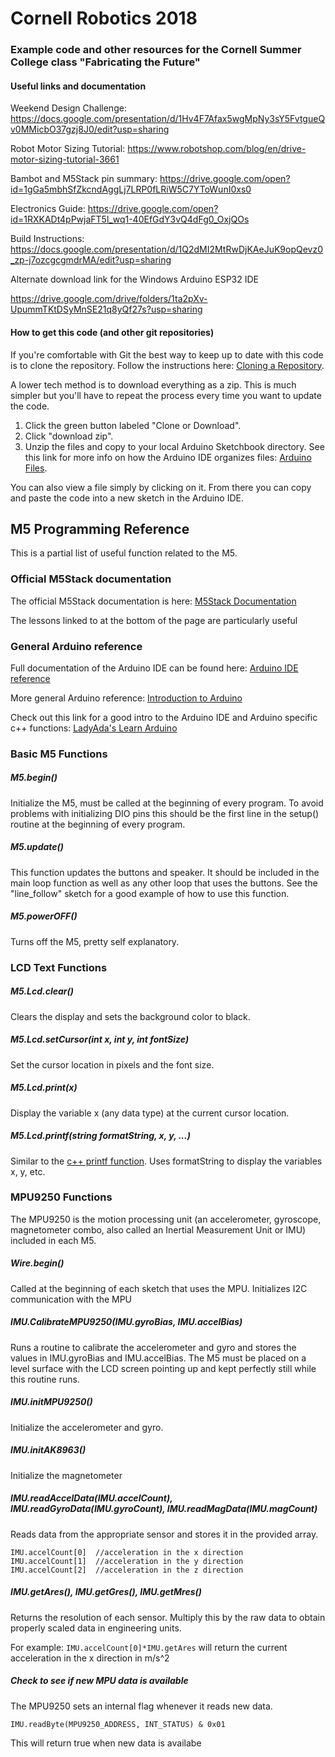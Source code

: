# Cornell Robotics 2018
### Example code and other resources for the Cornell Summer College class "Fabricating the Future"

#### Useful links and documentation

Weekend Design Challenge: https://docs.google.com/presentation/d/1Hv4F7Afax5wgMpNy3sY5FvtgueQv0MMicbO37gzj8J0/edit?usp=sharing

Robot Motor Sizing Tutorial:
https://www.robotshop.com/blog/en/drive-motor-sizing-tutorial-3661

Bambot and M5Stack pin summary:
https://drive.google.com/open?id=1gGa5mbhSfZkcndAggLj7LRP0fLRiW5C7YToWunI0xs0

Electronics Guide:
https://drive.google.com/open?id=1RXKADt4pPwjaFT5l_wq1-40EfGdY3vQ4dFg0_OxjQOs

Build Instructions:
https://docs.google.com/presentation/d/1Q2dMI2MtRwDjKAeJuK9opQevz0_zp-j7ozcgcgmdrMA/edit?usp=sharing

Alternate download link for the Windows Arduino ESP32 IDE

https://drive.google.com/drive/folders/1ta2pXv-UpummTKtDSyMnSE21q8yQf27s?usp=sharing

#### How to get this code (and other git repositories)
If you're comfortable with Git the best way to keep up to date with this code is to clone the repository. Follow the instructions here:
[Cloning a Repository](https://help.github.com/articles/cloning-a-repository/).

A lower tech method is to download everything as a zip. This is much simpler but you'll have to repeat the process every time you want to update the code.
1. Click the green button labeled "Clone or Download".
2. Click "download zip".
3. Unzip the files and copy to your local Arduino Sketchbook directory. See this link for more info on how the Arduino IDE organizes files: [Arduino Files](https://programmingelectronics.com/understanding-the-arduino-sketchbook-opening-and-saving-arduino-sketches/).

You can also view a file simply by clicking on it. From there you can copy and paste the code into a new sketch in the Arduino IDE.

## M5 Programming Reference

This is a partial list of useful function related to the M5.

### Official M5Stack documentation
The official M5Stack documentation is here: [M5Stack Documentation](http://m5stack.com/assets/docs/)

The lessons linked to at the bottom of the page are particularly useful

### General Arduino reference
Full documentation of the Arduino IDE can be found here: [Arduino IDE reference](https://arduino.cc/reference/en/)

More general Arduino reference: [Introduction to Arduino](https://arduino.cc/en/Guide/HomePage)

Check out this link for a good intro to the Arduino IDE and Arduino specific c++ functions: [LadyAda's Learn Arduino](https://learn.adafruit.com/ladyadas-learn-arduino-lesson-number-2)


### Basic M5 Functions

##### M5.begin()
Initialize the M5, must be called at the beginning of every program. To avoid problems with initializing DIO pins this should be the first line in the setup() routine at the beginning of every program.

##### M5.update()
This function updates the buttons and speaker. It should be included in the main loop function as well as any other loop that uses the buttons. See the "line_follow" sketch for a good example of how to use this function.

##### M5.powerOFF()
Turns off the M5, pretty self explanatory.

### LCD Text Functions

##### M5.Lcd.clear()
Clears the display and sets the background color to black.

##### M5.Lcd.setCursor(int x, int y, int fontSize)
Set the cursor location in pixels and the font size.

##### M5.Lcd.print(x)
Display the variable x (any data type) at the current cursor location.

##### M5.Lcd.printf(string formatString, x, y, ...)
Similar to the [c++ printf function](http://www.cplusplus.com/reference/cstdio/printf/). Uses formatString to display the variables x, y, etc.

### MPU9250 Functions
The MPU9250 is the motion processing unit (an accelerometer, gyroscope, magnetometer combo, also called an Inertial Measurement Unit or IMU) included in each M5.

##### Wire.begin()
Called at the beginning of each sketch that uses the MPU. Initializes I2C communication with the MPU

##### IMU.CalibrateMPU9250(IMU.gyroBias, IMU.accelBias)
Runs a routine to calibrate the accelerometer and gyro and stores the values in IMU.gyroBias and IMU.accelBias. The M5 must be placed on a level surface with the LCD screen pointing up and kept perfectly still while this routine runs.

##### IMU.initMPU9250()
Initialize the accelerometer and gyro.

##### IMU.initAK8963()
Initialize the magnetometer

##### IMU.readAccelData(IMU.accelCount), IMU.readGyroData(IMU.gyroCount), IMU.readMagData(IMU.magCount)
Reads data from the appropriate sensor and stores it in the provided array.
```
IMU.accelCount[0]  //acceleration in the x direction
IMU.accelCount[1]  //acceleration in the y direction
IMU.accelCount[2]  //acceleration in the z direction
```
##### IMU.getAres(), IMU.getGres(), IMU.getMres()
Returns the resolution of each sensor. Multiply this by the raw data to obtain properly scaled data in engineering units.

For example: `IMU.accelCount[0]*IMU.getAres` will return the current acceleration in the x direction in m/s^2

##### Check to see if new MPU data is available
The MPU9250 sets an internal flag whenever it reads new data.

`IMU.readByte(MPU9250_ADDRESS, INT_STATUS) & 0x01`

This will return true when new data is availabe
